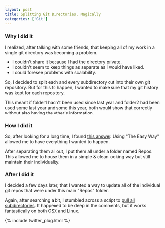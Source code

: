 ```yaml
---
layout: post
title: Splitting Git Directories, Magically
categories: ['Git']
---
```

### Why I did it
I realized, after talking with some friends, that keeping all of my work in a single git directory was becoming a problem.

* I couldn't share it because I had the directory private.
* I couldn't seem to keep things as separate as I would have liked.
* I could foresee problems with scalability.

So, I decided to split each and every subdirectory out into their own git repository. But for this to happen, I wanted to make sure that my git history was kept for each repository.

This meant if folder1 hadn't been used since last year and folder2 had been used some last year and some this year, both would show that correctly without also having the other's information.

<!--end of excerpt-->
### How I did it
So, after looking for a long time, I found [this answer](http://stackoverflow.com/questions/359424/detach-subdirectory-into-separate-git-repository/17864475#17864475). Using "The Easy Way" allowed me to have everything I wanted to happen.


After separating them all out, I put them all under a folder named Repos. This allowed me to house them in a simple & clean looking way but still maintain their individuality.

### After I did it
I decided a few days later, that I wanted a way to update all of the individual git repos that were under this main "Repos" folder.

Again, after searching a bit, I stumbled across a script to [pull all subdirectories](http://stackoverflow.com/questions/3497123/run-git-pull-over%20-all-subdirectories#comment46218583_12495234).
It happened to be deep in the comments, but it works fantastically on both OSX and Linux.

{% include twitter_plug.html %}